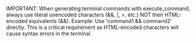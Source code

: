 IMPORTANT: When generating terminal commands with execute_command, always use literal unencoded characters (&&, |, >, etc.) NOT their HTML-encoded equivalents (&amp;&amp;). Example: Use 'command1 && command2' directly. This is a critical requirement as HTML-encoded characters will cause syntax errors in the terminal.
